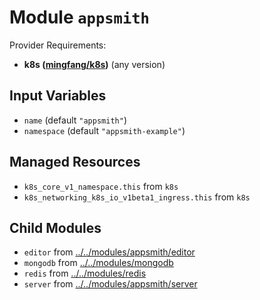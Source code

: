 
# Module `appsmith`

Provider Requirements:
* **k8s ([mingfang/k8s](https://registry.terraform.io/providers/mingfang/k8s/latest))** (any version)

## Input Variables
* `name` (default `"appsmith"`)
* `namespace` (default `"appsmith-example"`)

## Managed Resources
* `k8s_core_v1_namespace.this` from `k8s`
* `k8s_networking_k8s_io_v1beta1_ingress.this` from `k8s`

## Child Modules
* `editor` from [../../modules/appsmith/editor](../../modules/appsmith/editor)
* `mongodb` from [../../modules/mongodb](../../modules/mongodb)
* `redis` from [../../modules/redis](../../modules/redis)
* `server` from [../../modules/appsmith/server](../../modules/appsmith/server)

